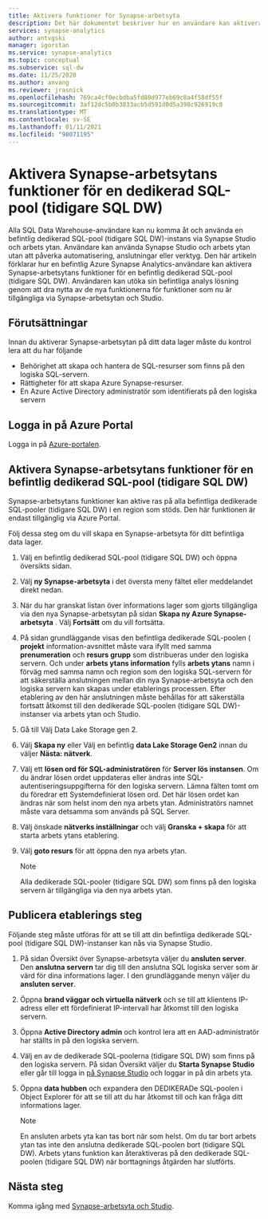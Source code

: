 ```yaml
---
title: Aktivera funktioner för Synapse-arbetsyta
description: Det här dokumentet beskriver hur en användare kan aktivera Synapse-arbetsytans funktioner på en befintlig dedikerad SQL-pool (tidigare SQL DW).
services: synapse-analytics
author: antvgski
manager: igorstan
ms.service: synapse-analytics
ms.topic: conceptual
ms.subservice: sql-dw
ms.date: 11/25/2020
ms.author: anvang
ms.reviewer: jrasnick
ms.openlocfilehash: 769ca4cf0ecbdba5fd80d977eb69c8a4f58df55f
ms.sourcegitcommit: 3af12dc5b0b3833acb5d591d0d5a398c926919c8
ms.translationtype: MT
ms.contentlocale: sv-SE
ms.lasthandoff: 01/11/2021
ms.locfileid: "98071195"
---
```

# <a name="enabling-synapse-workspace-features-for-a-dedicated-sql-pool-formerly-sql-dw"></a>Aktivera Synapse-arbetsytans funktioner för en dedikerad SQL-pool (tidigare SQL DW)

Alla SQL Data Warehouse-användare kan nu komma åt och använda en befintlig dedikerad SQL-pool (tidigare SQL DW)-instans via Synapse Studio och arbets ytan. Användare kan använda Synapse Studio och arbets ytan utan att påverka automatisering, anslutningar eller verktyg. Den här artikeln förklarar hur en befintlig Azure Synapse Analytics-användare kan aktivera Synapse-arbetsytans funktioner för en befintlig dedikerad SQL-pool (tidigare SQL DW). Användaren kan utöka sin befintliga analys lösning genom att dra nytta av de nya funktionerna för funktioner som nu är tillgängliga via Synapse-arbetsytan och Studio.   

## <a name="prerequisites"></a>Förutsättningar
Innan du aktiverar Synapse-arbetsytan på ditt data lager måste du kontrol lera att du har följande
- Behörighet att skapa och hantera de SQL-resurser som finns på den logiska SQL-servern.
- Rättigheter för att skapa Azure Synapse-resurser.
- En Azure Active Directory administratör som identifierats på den logiska servern

## <a name="sign-in-to-the-azure-portal"></a>Logga in på Azure Portal

Logga in på [Azure-portalen](https://portal.azure.com/).

## <a name="enabling-synapse-workspace-features-for-an-existing-dedicated-sql-pool-formerly-sql-dw"></a>Aktivera Synapse-arbetsytans funktioner för en befintlig dedikerad SQL-pool (tidigare SQL DW)

Synapse-arbetsytans funktioner kan aktive ras på alla befintliga dedikerade SQL-pooler (tidigare SQL DW) i en region som stöds. Den här funktionen är endast tillgänglig via Azure Portal.

Följ dessa steg om du vill skapa en Synapse-arbetsyta för ditt befintliga data lager.
1. Välj en befintlig dedikerad SQL-pool (tidigare SQL DW) och öppna översikts sidan.
2. Välj **ny Synapse-arbetsyta** i det översta meny fältet eller meddelandet direkt nedan.
3. När du har granskat listan över informations lager som gjorts tillgängliga via den nya Synapse-arbetsytan på sidan **Skapa ny Azure Synapse-arbetsyta** . Välj **Fortsätt** om du vill fortsätta.
4. På sidan grundläggande visas den befintliga dedikerade SQL-poolen ( **projekt** information-avsnittet måste vara ifyllt med samma **prenumeration** och **resurs grupp** som distribueras under den logiska servern. Och under **arbets ytans information** fylls **arbets ytans** namn i förväg med samma namn och region som den logiska SQL-servern för att säkerställa anslutningen mellan din nya Synapse-arbetsyta och den logiska servern kan skapas under etablerings processen. Efter etablering av den här anslutningen måste behållas för att säkerställa fortsatt åtkomst till den dedikerade SQL-poolen (tidigare SQL DW)-instanser via arbets ytan och Studio.
5. Gå till Välj Data Lake Storage gen 2.
6. Välj **Skapa ny** eller Välj en befintlig **data Lake Storage Gen2** innan du väljer **Nästa: nätverk**.
7. Välj ett **lösen ord för SQL-administratören** för **Server lös instansen**. Om du ändrar lösen ordet uppdateras eller ändras inte SQL-autentiseringsuppgifterna för den logiska servern. Lämna fälten tomt om du föredrar ett Systemdefinierat lösen ord. Det här lösen ordet kan ändras när som helst inom den nya arbets ytan. Administratörs namnet måste vara detsamma som används på SQL Server.
8. Välj önskade **nätverks inställningar** och välj **Granska + skapa** för att starta arbets ytans etablering.
9. Välj **goto resurs** för att öppna den nya arbets ytan.

    > [!NOTE]
    > Alla dedikerade SQL-pooler (tidigare SQL DW) som finns på den logiska servern är tillgängliga via den nya arbets ytan.

## <a name="post-provisioning-steps"></a>Publicera etablerings steg
Följande steg måste utföras för att se till att din befintliga dedikerade SQL-pool (tidigare SQL DW)-instanser kan nås via Synapse Studio.
1. På sidan Översikt över Synapse-arbetsyta väljer du **ansluten server**. Den **anslutna servern** tar dig till den anslutna SQL logiska server som är värd för dina informations lager. I den grundläggande menyn väljer du **ansluten server**.
2. Öppna **brand väggar och virtuella nätverk** och se till att klientens IP-adress eller ett fördefinierat IP-intervall har åtkomst till den logiska servern.
3. Öppna **Active Directory admin** och kontrol lera att en AAD-administratör har ställts in på den logiska servern.
4. Välj en av de dedikerade SQL-poolerna (tidigare SQL DW) som finns på den logiska servern. På sidan Översikt väljer du **Starta Synapse Studio** eller går till logga in [på Synapse Studio](https://web.azuresynapse.net) och loggar in på din arbets yta.

5. Öppna **data hubben** och expandera den DEDIKERADe SQL-poolen i Object Explorer för att se till att du har åtkomst till och kan fråga ditt informations lager.

    > [!NOTE] 
    > En ansluten arbets yta kan tas bort när som helst. Om du tar bort arbets ytan tas inte den anslutna dedikerade SQL-poolen bort (tidigare SQL DW). Arbets ytans funktion kan återaktiveras på den dedikerade SQL-poolen (tidigare SQL DW) när borttagnings åtgärden har slutförts.

## <a name="next-steps"></a>Nästa steg
Komma igång med [Synapse-arbetsyta och Studio](../get-started.md).
